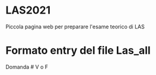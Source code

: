# LAS2021
Piccola pagina web per preparare l'esame teorico di LAS

# Formato entry del file Las_all

Domanda #  V o F
